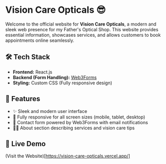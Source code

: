 # Vision Care Opticals 😎

Welcome to the official website for **Vision Care Opticals**, a modern and sleek web presence for my Father's Optical Shop. This website provides essential information, showcases services, and allows customers to book appointments online seamlessly.

## 🛠 Tech Stack

- **Frontend:** React.js
- **Backend (Form Handling):** [Web3Forms](https://web3forms.com/)
- **Styling:** Custom CSS (Fully responsive design)

## 🎯 Features

- ✨ Sleek and modern user interface
- 📱 Fully responsive for all screen sizes (mobile, tablet, desktop)
- 💬 Contact form powered by Web3Forms with email notifications
- 🧑‍⚕️ About section describing services and vision care tips

## 🚀 Live Demo

(Visit the Website)[https://vision-care-opticals.vercel.app/]

